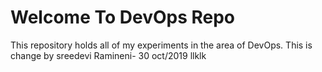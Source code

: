 # Welcome To DevOps Repo
This repository holds all of my experiments in the area of DevOps.
This is change by sreedevi Ramineni- 30 oct/2019
llklk
